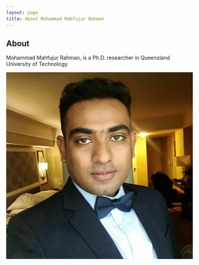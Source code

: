 ```yaml
---
layout: page
title: About Mohammad Mahfujur Rahman
---
```

## About
Mohammad Mahfujur Rahman, is a Ph.D. researcher in Queensland University of Technology.


![Mahfuj](img/1.jpg "Mahfuj")
